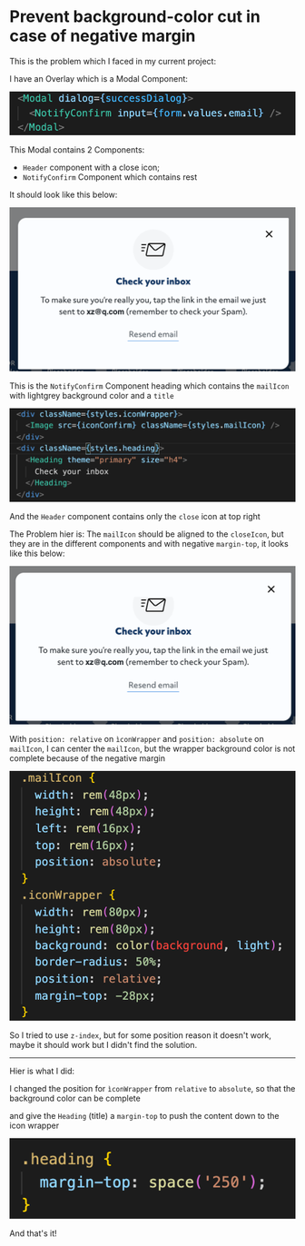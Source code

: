 # Prevent background-color cut in case of negative margin

This is the problem which I faced in my current project:

I have an Overlay which is a Modal Component:

<img src='image/cut-bgc3.png'  />

This Modal contains 2 Components:

- `Header` component with a close icon;
- `NotifyConfirm` Component which contains rest

It should look like this below:

<img src='image/final-bgc.png'  />

This is the `NotifyConfirm` Component heading which contains the `mailIcon` with lightgrey background color and a `title`

<img src='image/cut-bgc1.png'  />

And the `Header` component contains only the `close` icon at top right

The Problem hier is:
The `mailIcon` should be aligned to the `closeIcon`, but they are in the different components and with negative `margin-top`, it looks like this below:

<img src='image/cut-bgc.png'  />

With `position: relative` on `ìconWrapper` and `position: absolute` on `mailIcon`, I can center the `mailIcon`, but the wrapper background color is not complete because of the negative margin

<img src='image/cut-bgc2.png'  />

So I tried to use `z-index`, but for some position reason it doesn't work, maybe it should work but I didn't find the solution.

<hr />

Hier is what I did:

I changed the position for `ìconWrapper` from `relative` to `absolute`, so that the background color can be complete

and give the `Heading` (title) a `margin-top` to push the content down to the icon wrapper

<img src='image/cut-bgc4.png'  />

And that's it!
